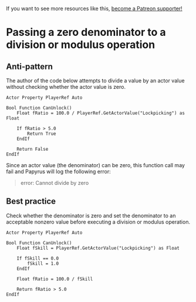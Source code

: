 <!-- TITLE: Passing a zero denominator to a division or modulus operation -->

If you want to see more resources like this, [become a Patreon supporter!](https://www.patreon.com/fireundubh) 

# Passing a zero denominator to a division or modulus operation
## Anti-pattern

The author of the code below attempts to divide a value by an actor value without checking whether the actor value is zero.

```
Actor Property PlayerRef Auto

Bool Function CanUnlock()
	Float fRatio = 100.0 / PlayerRef.GetActorValue("Lockpicking") as Float

	If fRatio > 5.0
		Return True
	EndIf

	Return False
EndIf
```

Since an actor value (the denominator) can be zero, this function call may fail and Papyrus will log the following error:

> error: Cannot divide by zero

## Best practice

Check whether the denominator is zero and set the denominator to an acceptable nonzero value before executing a division or modulus operation.

```
Actor Property PlayerRef Auto

Bool Function CanUnlock()
	Float fSkill = PlayerRef.GetActorValue("Lockpicking") as Float
	
	If fSkill == 0.0
		fSkill = 1.0
	EndIf
	
	Float fRatio = 100.0 / fSkill

	Return fRatio > 5.0
EndIf
```
